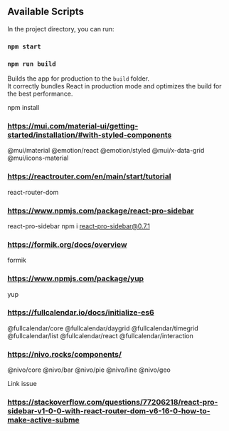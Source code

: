 ## Available Scripts

In the project directory, you can run:

### `npm start`

### `npm run build`

Builds the app for production to the `build` folder.\
It correctly bundles React in production mode and optimizes the build for the best performance.

npm install
### https://mui.com/material-ui/getting-started/installation/#with-styled-components
@mui/material @emotion/react @emotion/styled @mui/x-data-grid @mui/icons-material 

### https://reactrouter.com/en/main/start/tutorial
react-router-dom 

### https://www.npmjs.com/package/react-pro-sidebar
react-pro-sidebar
npm i react-pro-sidebar@0.7.1

### https://formik.org/docs/overview
formik

### https://www.npmjs.com/package/yup
yup 

### https://fullcalendar.io/docs/initialize-es6
@fullcalendar/core @fullcalendar/daygrid @fullcalendar/timegrid @fullcalendar/list @fullcalendar/react @fullcalendar/interaction

### https://nivo.rocks/components/
@nivo/core @nivo/bar @nivo/pie @nivo/line @nivo/geo

Link issue

### https://stackoverflow.com/questions/77206218/react-pro-sidebar-v1-0-0-with-react-router-dom-v6-16-0-how-to-make-active-subme
